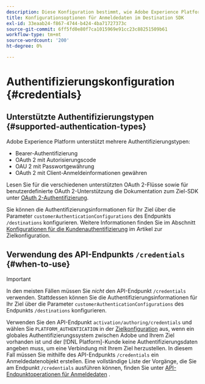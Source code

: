 ```yaml
---
description: Diese Konfiguration bestimmt, wie Adobe Experience Platform-Benutzer sich bei Ihrem Ziel-Endpunkt authentifizieren, um Daten zu aktivieren.
title: Konfigurationsoptionen für Anmeldedaten im Destination SDK
exl-id: 33eaab24-f867-4744-b424-4ba71727373c
source-git-commit: 6ff5fd0e80f7ca1015969e91cc23c88251509b61
workflow-type: tm+mt
source-wordcount: '200'
ht-degree: 0%

---
```


# Authentifizierungskonfiguration {#credentials}

## Unterstützte Authentifizierungstypen {#supported-authentication-types}

Adobe Experience Platform unterstützt mehrere Authentifizierungstypen:

* Bearer-Authentifizierung
* OAuth 2 mit Autorisierungscode
* OAU 2 mit Passwortgewährung
* OAuth 2 mit Client-Anmeldeinformationen gewähren

Lesen Sie für die verschiedenen unterstützten OAuth 2-Flüsse sowie für benutzerdefinierte OAuth 2-Unterstützung die Dokumentation zum Ziel-SDK unter [OAuth 2-Authentifizierung](./oauth2-authentication.md).

Sie können die Authentifizierungsinformationen für Ihr Ziel über die Parameter `customerAuthenticationConfigurations` des Endpunkts `/destinations` konfigurieren. Weitere Informationen finden Sie im Abschnitt [Konfigurationen für die Kundenauthentifizierung](./destination-configuration.md#customer-authentication-configurations) im Artikel zur Zielkonfiguration.

## Verwendung des API-Endpunkts `/credentials` {#when-to-use}

>[!IMPORTANT]
>
>In den meisten Fällen müssen Sie *nicht* den API-Endpunkt `/credentials` verwenden. Stattdessen können Sie die Authentifizierungsinformationen für Ihr Ziel über die Parameter `customerAuthenticationConfigurations` des Endpunkts `/destinations` konfigurieren.

Verwenden Sie den API-Endpunkt `activation/authoring/credentials` und wählen Sie `PLATFORM_AUTHENTICATION` in der [Zielkonfiguration](./destination-configuration.md#destination-delivery) aus, wenn ein globales Authentifizierungssystem zwischen Adobe und Ihrem Ziel vorhanden ist und der [!DNL Platform]-Kunde keine Authentifizierungsdaten angeben muss, um eine Verbindung mit Ihrem Ziel herzustellen. In diesem Fall müssen Sie mithilfe des API-Endpunkts `/credentials` ein Anmeldedatenobjekt erstellen. Eine vollständige Liste der Vorgänge, die Sie am Endpunkt `/credentials` ausführen können, finden Sie unter [API-Endpunktoperationen für Anmeldedaten](./credentials-configuration-api.md) .
